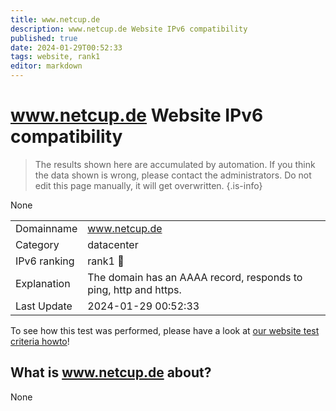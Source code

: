 ```yaml
---
title: www.netcup.de
description: www.netcup.de Website IPv6 compatibility
published: true
date: 2024-01-29T00:52:33
tags: website, rank1
editor: markdown
---
```


# www.netcup.de Website IPv6 compatibility

> The results shown here are accumulated by automation. If you think the data shown is wrong, please contact the administrators. 
> Do not edit this page manually, it will get overwritten.
{.is-info}

None


|   |   |
| - | - |
| Domainname | www.netcup.de
| Category | datacenter |
| IPv6 ranking | rank1 :1st_place_medal: |
| Explanation | The domain has an AAAA record, responds to ping, http and https. |
| Last Update | 2024-01-29 00:52:33 |

To see how this test was performed, please have a look at [our website test criteria howto](/howto/testcriteria/website)!


## What is www.netcup.de about?
None
